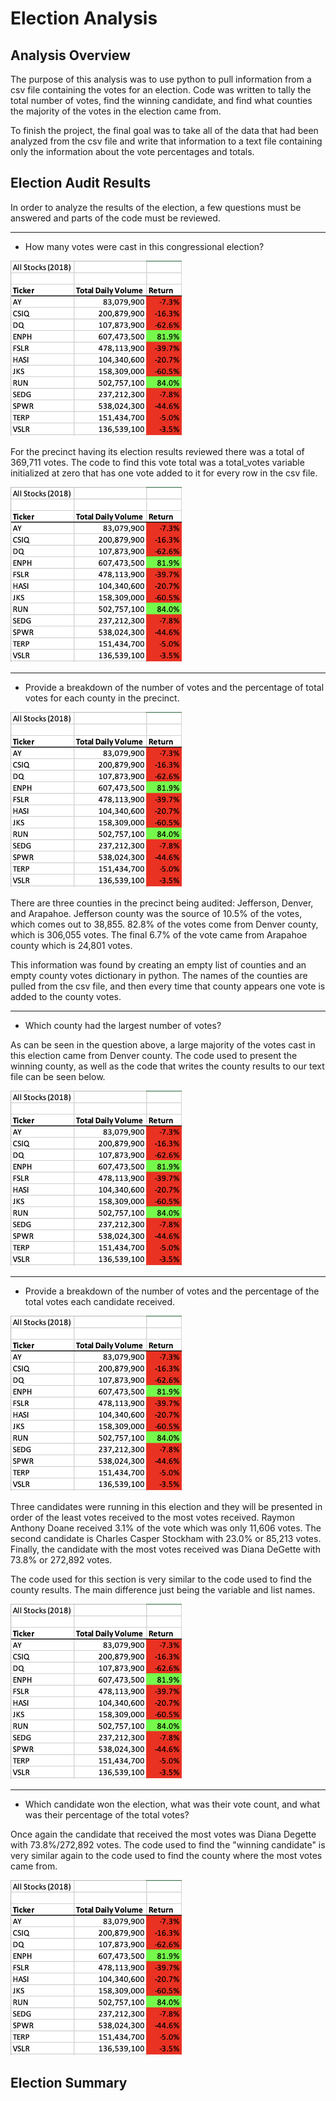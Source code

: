 # Election Analysis

## Analysis Overview
The purpose of this analysis was to use python to pull information from a csv file containing the votes for an election. Code was written to tally the total number of votes, find the winning candidate, and find what counties the majority of the votes in the election came from. 

To finish the project, the final goal was to take all of the data that had been analyzed from the csv file and write that information to a text file containing only the information about the vote percentages and totals. 

## Election Audit Results
In order to analyze the results of the election, a few questions must be answered and parts of the code must be reviewed.

---

* How many votes were cast in this congressional election? 
<img src="https://github.com/sparrishmatt/stock-analysis/blob/main/Resources/2018%20Report.png" height="280">

For the precinct having its election results reviewed there was a total of 369,711 votes. The code to find this vote total was a total_votes variable initialized at zero that has one vote added to it for every row in the csv file. 

<img src="https://github.com/sparrishmatt/stock-analysis/blob/main/Resources/2018%20Report.png" height="280">

---

* Provide a breakdown of the number of votes and the percentage of total votes for each county in the precinct.

<img src="https://github.com/sparrishmatt/stock-analysis/blob/main/Resources/2018%20Report.png" height="280">

There are three counties in the precinct being audited: Jefferson, Denver, and Arapahoe. Jefferson county was the source of 10.5% of the votes, which comes out to 38,855. 82.8% of the votes come from Denver county, which is 306,055 votes. The final 6.7% of the vote came from Arapahoe county which is 24,801 votes.

This information was found by creating an empty list of counties and an empty county votes dictionary in python. The names of the counties are pulled from the csv file, and then every time that county appears one vote is added to the county votes. 

---

* Which county had the largest number of votes?

As can be seen in the question above, a large majority of the votes cast in this election came from Denver county. The code used to present the winning county, as well as the code that writes the county results to our text file can be seen below. 

<img src="https://github.com/sparrishmatt/stock-analysis/blob/main/Resources/2018%20Report.png" height="280">

---

* Provide a breakdown of the number of votes and the percentage of the total votes each candidate received.

<img src="https://github.com/sparrishmatt/stock-analysis/blob/main/Resources/2018%20Report.png" height="280">

Three candidates were running in this election and they will be presented in order of the least votes received to the most votes received. Raymon Anthony Doane received 3.1% of the vote which was only 11,606 votes. The second candidate is Charles Casper Stockham with 23.0% or 85,213 votes. Finally, the candidate with the most votes received was Diana DeGette with 73.8% or 272,892 votes. 

The code used for this section is very similar to the code used to find the county results. The main difference just being the variable and list names.

<img src="https://github.com/sparrishmatt/stock-analysis/blob/main/Resources/2018%20Report.png" height="280">

---

* Which candidate won the election, what was their vote count, and what was their percentage of the total votes?

Once again the candidate that received the most votes was Diana Degette with 73.8%/272,892 votes. The code used to find the "winning candidate" is very similar again to the code used to find the county where the most votes came from. 


<img src="https://github.com/sparrishmatt/stock-analysis/blob/main/Resources/2018%20Report.png" height="280">

## Election Summary
